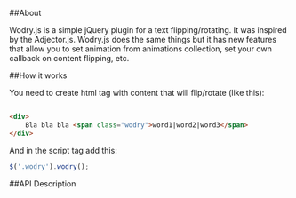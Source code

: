 ##About

Wodry.js is a simple jQuery plugin for a text flipping/rotating. It was inspired by the Adjector.js. Wodry.js does the same things but it has new features that allow you to set animation from animations collection, set your own callback on content flipping, etc.

##How it works

You need to create html tag with content that will flip/rotate (like this):

```html

<div>
	Bla bla bla <span class="wodry">word1|word2|word3</span>
</div>

```

And in the script tag add this:

```javascript
$('.wodry').wodry();
```

##API Description